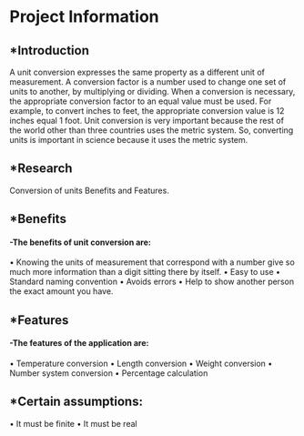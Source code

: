 # Project Information

## *Introduction
A unit conversion expresses the same property as a different unit of measurement. A conversion factor is a number used to change one set of units to another, by multiplying or dividing. When a conversion is necessary, the appropriate conversion factor to an equal value must be used. For example, to convert inches to feet, the appropriate conversion value is 12 inches equal 1 foot. Unit conversion is very important because the rest of the world other than three countries uses the metric system. So, converting units is important in science because it uses the metric system.
## *Research
Conversion of units Benefits and Features.
## *Benefits
#### -The benefits of unit conversion are:
•	Knowing the units of measurement that correspond with a number give so much more information than a digit sitting there by itself.
•	Easy to use
•	Standard naming convention
•	Avoids errors
•	Help to show another person the exact amount you have.
## *Features
#### -The features of the application are:
•	Temperature conversion
•	Length conversion
•	Weight conversion
•	Number system conversion
•	Percentage calculation
## *Certain assumptions:
•	It must be finite
•	It must be real

